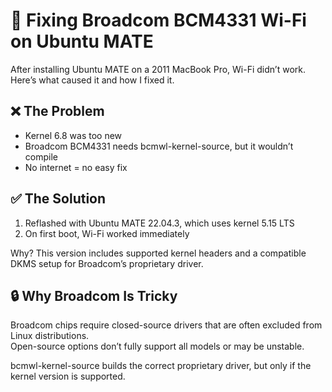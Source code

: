 # 📶 Fixing Broadcom BCM4331 Wi-Fi on Ubuntu MATE

After installing Ubuntu MATE on a 2011 MacBook Pro, Wi-Fi didn’t work. Here’s what caused it and how I fixed it.

## ❌ The Problem

- Kernel 6.8 was too new  
- Broadcom BCM4331 needs bcmwl-kernel-source, but it wouldn’t compile  
- No internet = no easy fix

## ✅ The Solution

1. Reflashed with Ubuntu MATE 22.04.3, which uses kernel 5.15 LTS  
2. On first boot, Wi-Fi worked immediately

Why? This version includes supported kernel headers and a compatible DKMS setup for Broadcom’s proprietary driver.

## 🔒 Why Broadcom Is Tricky

Broadcom chips require closed-source drivers that are often excluded from Linux distributions.  
Open-source options don’t fully support all models or may be unstable.

bcmwl-kernel-source builds the correct proprietary driver, but only if the kernel version is supported.
